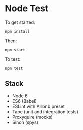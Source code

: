 # Node Test

To get started:

`npm install`

Then:

`npm start`

To test:

`npm test`

## Stack

* Node 6
* ES6 (Babel)
* ESLint with Airbnb preset
* Tape (unit and integration tests)
* Proxyquire (mocks)
* Sinon (spys)
